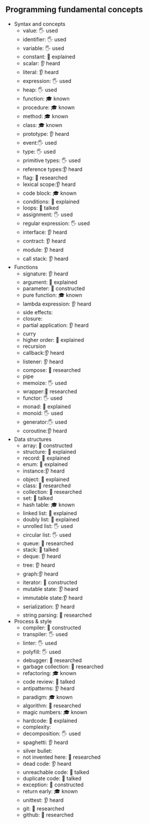 ## Programming fundamental concepts

- Syntax and concepts
  - value: 🖐️ used
  - identifier: 🖐️ used
  - variable: 🖐️ used
  - constant: 🙋 explained
  - scalar: 👂 heard
  - literal: 👂 heard
  - expression: 🖐️ used
  - heap: 🖐️ used
  - function: 🎓 known
  - procedure: 🎓 known
  - method: 🎓 known
  - class: 🎓 known
  - prototype: 👂 heard
  - event:🖐️ used
  - type: 🖐️ used
  - primitive types: 🖐️ used
  - reference types:👂 heard
  - flag: 🔬 researched
  - lexical scope:👂 heard
  - code block: 🎓 known
  - conditions: 🙋 explained
  - loops: 📢 talked
  - assignment: 🖐️ used
  - regular expression: 🖐️ used
  - interface: 👂 heard
  - contract: 👂 heard
  - module: 👂 heard
  - call stack: 👂 heard
- Functions
  - signature: 👂 heard
  - argument: 🙋 explained
  - parameter: 🚀 constructed
  - pure function: 🎓 known
  - lambda expression: 👂 heard
  - side effects:
  - closure:
  - partial application: 👂 heard
  - curry
  - higher order: 🙋 explained
  - recursion
  - callback:👂 heard
  - listener: 👂 heard
  - compose: 🔬 researched
  - pipe
  - memoize: 🖐️ used
  - wrapper:🔬 researched
  - functor: 🖐️ used
  - monad: 🙋 explained
  - monoid: 🖐️ used
  - generator:🖐️ used
  - coroutine:👂 heard
- Data structures
  - array: 🚀 constructed
  - structure: 🙋 explained
  - record: 🙋 explained
  - enum: 🙋 explained
  - instance:👂 heard
  - object: 🙋 explained
  - class: 🔬 researched
  - collection:  🔬 researched
  - set: 📢 talked
  - hash table: 🎓 known
  - linked list: 🙋 explained
  - doubly list: 🙋 explained
  - unrolled list: 🖐️ used
  - circular list: 🖐️ used
  - queue:  🔬 researched
  - stack: 📢 talked
  - deque: 👂 heard
  - tree: 👂 heard
  - graph:👂 heard
  - iterator: 🚀 constructed
  - mutable state: 👂 heard
  - immutable state:👂 heard
  - serialization: 👂 heard
  - string parsing: 🔬 researched
- Process & style
  - compiler: 🚀 constructed
  - transpiler: 🖐️ used
  - linter: 🖐️ used
  - polyfill: 🖐️ used
  - debugger: 🔬 researched
  - garbage collection: 🔬 researched
  - refactoring: 🎓 known
  - code review: 📢 talked
  - antipatterns: 👂 heard
  - paradigm: 🎓 known
  - algorithm: 🔬 researched
  - magic numbers: 🎓 known
  - hardcode: 🙋 explained
  - complexity:
  - decomposition: 🖐️ used
  - spaghetti: 👂 heard
  - silver bullet:
  - not invented here: 🔬 researched
  - dead code: 👂 heard
  - unreachable code: 📢 talked
  - duplicate code: 📢 talked
  - exception: 🚀 constructed 
  - return early: 🎓 known
  - unittest: 👂 heard
  - git: 🔬 researched
  - github: 🔬 researched
